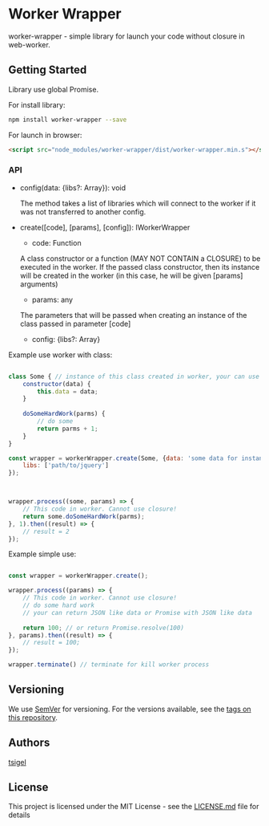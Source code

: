 # Worker Wrapper

worker-wrapper - simple library for launch your code without closure in web-worker.

## Getting Started

Library use global Promise.

For install library:
```bash
npm install worker-wrapper --save
```
For launch in browser:
```html
<script src="node_modules/worker-wrapper/dist/worker-wrapper.min.s"></script>
```

### API


* config(data: {libs?: Array<string>}): void

  The method takes a list of libraries which will connect to the worker if it was not transferred to another config.
  
* create([code], [params], [config]): IWorkerWrapper
    * code: Function
    
    A class constructor or a function (MAY NOT CONTAIN a CLOSURE) to be executed in the worker.
    If the passed class constructor, then its instance will be created in the worker (in this
    case, he will be given [params] arguments)
    
    * params: any
    
    The parameters that will be passed when creating an instance of the class passed in parameter [code]
    
    * config: {libs?: Array<string>}
    
Example use worker with class:

```javascript

class Some { // instance of this class created in worker, your can use jQuery here
    constructor(data) {
        this.data = data;
    }
    
    doSomeHardWork(parms) {
        // do some
        return parms + 1;
    }
}

const wrapper = workerWrapper.create(Some, {data: 'some data for instance of Some'}, {
    libs: ['path/to/jquery']
});



wrapper.process((some, params) => {
    // This code in worker. Cannot use closure!
    return some.doSomeHardWork(parms);
}, 1).then((result) => {
    // result = 2
});

```

Example simple use:

```javascript

const wrapper = workerWrapper.create();

wrapper.process((params) => {
    // This code in worker. Cannot use closure!
    // do some hard work
    // your can return JSON like data or Promise with JSON like data
    
    return 100; // or return Promise.resolve(100)
}, params).then((result) => {
    // result = 100;
});

wrapper.terminate() // terminate for kill worker process

```


## Versioning

We use [SemVer](http://semver.org/) for versioning. For the versions available, see the [tags on this repository](https://github.com/tsigel/worker-wrapper/tags). 

## Authors

[tsigel](https://github.com/tsigel)

## License

This project is licensed under the MIT License - see the [LICENSE.md](LICENSE.md) file for details